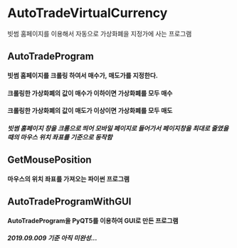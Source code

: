 # AutoTradeVirtualCurrency
빗썸 홈페이지를 이용해서 자동으로 가상화폐을 지정가에 사는 프로그램

## AutoTradeProgram
#### 빗썸 홈페이지를 크롤링 하여서 매수가, 매도가를 지정한다. 
#### 크롤링한 가상화폐의 값이 매수가 이하이면 가상화폐를 모두 매수
#### 크롤링한 가상화폐의 값이 매도가 이상이면 가상화폐를 모두 매도
##### 빗썸 홈페이지 창을 크롬으로 띄어 모바일 페이지로 들어가서 페이지창을 최대로 줄였을때의 마우스 위치 좌표를 기준으로 동작함

## GetMousePosition
#### 마우스의 위치 좌표를 가져오는 파이썬 프로그램

## AutoTradeProgramWithGUI
#### AutoTradeProgram을 PyQT5를 이용하여 GUI로 만든 프로그램
##### 2019.09.009 기준 아직 미완성...
